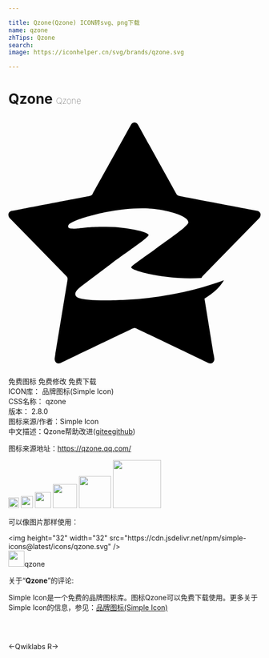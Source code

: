 ```yaml
---

title: Qzone(Qzone) ICON转svg、png下载
name: qzone
zhTips: Qzone
search: 
image: https://iconhelper.cn/svg/brands/qzone.svg

---
```


# Qzone  <small style="font-size: 60%;font-weight: 100">Qzone</small>

<div id="svg" class="svg-wrap">
<svg role="img" xmlns="http://www.w3.org/2000/svg" viewBox="0 0 24 24"><title>Qzone icon</title><path d="M23.985 9.202c-.032-.099-.127-.223-.334-.258-.207-.036-7.351-1.406-7.351-1.406s-.105-.022-.198-.07c-.092-.047-.127-.167-.127-.167S12.447.956 12.349.77C12.25.583 12.104.532 12 .532c-.104 0-.251.051-.349.238-.098.186-3.626 6.531-3.626 6.531s-.035.12-.128.167c-.092.047-.197.07-.197.07S.556 8.908.348 8.943c-.208.036-.302.16-.333.258a.477.477 0 0 0 .125.449l5.362 5.49s.072.08.119.172c.016.104.005.21.005.21s-1.189 7.242-1.22 7.45.075.369.159.43c.083.062.233.106.421.013.189-.093 6.812-3.261 6.812-3.261s.098-.044.201-.061c.103-.017.201.061.201.061s6.623 3.168 6.812 3.261c.188.094.338.049.421-.013a.463.463 0 0 0 .159-.43c-.021-.14-.93-5.677-.93-5.677.876-.54 1.425-1.039 1.849-1.747-2.594.969-6.006 1.717-9.415 1.866-.915.041-2.41.097-3.473-.015-.678-.071-1.17-.144-1.243-.438-.053-.215.054-.46.545-.831a2640.5 2640.5 0 0 1 2.861-2.155c1.285-.968 3.559-2.47 3.559-2.731 0-.285-2.144-.781-4.037-.781-1.945 0-2.275.132-2.811.168-.488.034-.769.005-.804-.138-.06-.248.183-.389.588-.568.709-.314 1.86-.594 1.984-.626.194-.052 3.082-.805 5.618-.535 1.318.14 3.244.668 3.244 1.276 0 .342-1.721 1.494-3.225 2.597-1.149.843-2.217 1.561-2.217 1.688 0 .342 3.533 1.241 6.689 1.01l.003-.022c.048-.092.119-.172.119-.172l5.362-5.49a.477.477 0 0 0 .127-.449z"/></svg>
</div>
<detail full-name='qzone'></detail>

<div class="detail-page">
<p>
<span><span class="badge-success badge">免费图标</span> <span class="badge-success badge">免费修改</span>  <span class="badge-success badge">免费下载</span> </span>
<br/>
<span>
ICON库：
<span class="badge-secondary badge">品牌图标(Simple Icon)</span> 
</span>
<br/>
<span>
CSS名称：
<span class="badge-secondary badge">qzone</span> 
</span>

<br/>
<span>
版本：
<span class="badge-secondary badge">2.8.0</span> 
</span>
<br/>
<span>图标来源/作者：<span class="badge-light badge">Simple Icon</span></span> 
<br/>
<span class="zh-detail">中文描述：<span class="badge-primary badge">Qzone</span><span class="help-link"><span>帮助改进</span>(<a href="https://gitee.com/liuwave/icon-helper/edit/master/json/brands/qzone.json" target="_blank" rel="noopener noreferrer">gitee</a><a href="https://github.com/liuwave/icon-helper/edit/master/json/brands/qzone.json" target="_blank" rel="noopener noreferrer">github</a></span>)</span><br/>
</p>
</div><div class="description description alert alert-light"><p>图标来源地址：<a href="https://qzone.qq.com/" target="_blank" rel="noopener noreferrer">https://qzone.qq.com/</a></p></div>
<div class="alert alert-dark">
<img height="21" width="21" src="https://cdn.jsdelivr.net/npm/simple-icons@latest/icons/qzone.svg" />
<img height="24" width="24" src="https://cdn.jsdelivr.net/npm/simple-icons@latest/icons/qzone.svg" />
<img height="32" width="32" src="https://cdn.jsdelivr.net/npm/simple-icons@latest/icons/qzone.svg" />
<img height="48" width="48" src="https://cdn.jsdelivr.net/npm/simple-icons@latest/icons/qzone.svg" />
<img height="64" width="64" src="https://cdn.jsdelivr.net/npm/simple-icons@latest/icons/qzone.svg" />
<img height="96" width="96" src="https://cdn.jsdelivr.net/npm/simple-icons@latest/icons/qzone.svg" />

</div>
<div>
  <p>可以像图片那样使用：    
  </p>
  <div class="alert alert-primary" style="font-size: 14px">
    &lt;img height="32" width="32" src="https://cdn.jsdelivr.net/npm/simple-icons@latest/icons/qzone.svg" /&gt;
    <copy-btn content='<img height="32" width="32" src="https://cdn.jsdelivr.net/npm/simple-icons@latest/icons/qzone.svg" />'></copy-btn>
  </div>
  <div class="alert alert-secondary">
    <img height="32" width="32" src="https://cdn.jsdelivr.net/npm/simple-icons@latest/icons/qzone.svg" />qzone
    <copy-btn content="qzone" btn-title="复制图标名称"></copy-btn>
  </div>
</div>
<div class="icon-detail__container">
<p>关于“<b>Qzone</b>”的评论:</p>
</div>
<Vssue title="关于“Qzone”的评论" />
<div><p>Simple Icon是一个免费的品牌图标库。图标Qzone可以免费下载使用。更多关于  Simple Icon的信息，参见：<a target="_blank" href="https://iconhelper.cn/brands.html">品牌图标(Simple Icon)</a>
</p></div>


<div style="padding:2rem 0 " class="page-nav"><p class="inner"><span class="prev">←<router-link to="/icon/qwiklabs.html">Qwiklabs</router-link></span> <span class="next"><router-link to="/icon/r.html">R</router-link>→</span></p></div>
